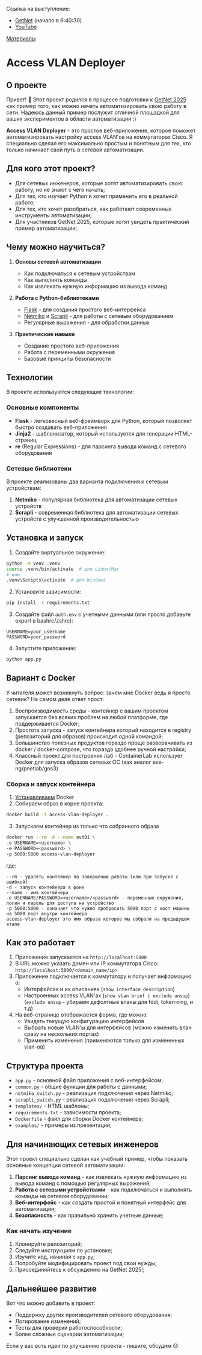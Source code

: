 Ссылка на выступление:
- [GetNet](https://live.getnet.pro/archive/9) (начало в 6:40:30)
- [YouTube](https://youtu.be/azvPDW5E7qE?si=CiwbSd1ZoYUt3FbA&t=24036)

[Материалы](./vlan-service-new.pdf)

# Access VLAN Deployer

## О проекте
Привет! 👋 Этот проект родился в процессе подготовки к [GetNet 2025](https://getnet.pro/) как пример того, как можно начать автоматизировать свою работу в сети. 
Надеюсь данный пример послужит отличной площадкой для ваших экспериментов в области автоматизации :) 

**Access VLAN Deployer** - это простое веб-приложение, которое поможет автоматизировать настройку access VLAN'ов на коммутаторах Cisco. 
Я специально сделал его максимально простым и понятным для тех, кто только начинает свой путь в сетевой автоматизации.

## Для кого этот проект?
- Для сетевых инженеров, которые хотят автоматизировать свою работу, но не знают с чего начать;
- Для тех, кто изучает Python и хочет применить его в реальной работе;
- Для тех, кто хочет разобраться, как работают современные инструменты автоматизации;
- Для участников GetNet 2025, которые хотят увидеть практический пример автоматизации;

## Чему можно научиться?
1. **Основы сетевой автоматизации**
   - Как подключаться к сетевым устройствам
   - Как выполнять команды
   - Как извлекать нужную информацию из вывода команд

2. **Работа с Python-библиотеками**
   - [Flask](https://flask.palletsprojects.com/en/stable/) - для создания простого веб-интерфейса
   - [Netmiko](https://github.com/ktbyers/netmiko) и [Scrapli](https://carlmontanari.github.io/scrapli/user_guide/quickstart/) - для работы с сетевым оборудованием
   - Регулярные выражения - для обработки данных

3. **Практические навыки**
   - Создание простого веб-приложения
   - Работа с переменными окружения
   - Базовые принципы безопасности

## Технологии
В проекте используются следующие технологии:

### Основные компоненты
- **Flask** - легковесный веб-фреймворк для Python, который позволяет быстро создавать веб-приложения
- **Jinja2** - шаблонизатор, который используется для генерации HTML-страниц
- **re** (Regular Expressions) - для парсинга вывода команд с сетевого оборудования

### Сетевые библиотеки
В проекте реализованы два варианта подключения к сетевым устройствам:
1. **Netmiko** - популярная библиотека для автоматизации сетевых устройств
2. **Scrapli** - современная библиотека для автоматизации сетевых устройств с улучшенной производительностью

## Установка и запуск

1. Создайте виртуальное окружение:
```bash
python -m venv .venv
source .venv/bin/activate  # для Linux/Mac
# или
.venv\Scripts\activate  # для Windows
```

2. Установите зависимости:
```bash
pip install -r requirements.txt
```

3. Создайте файл `auth.env` с учетными данными (или просто добавьте export в bashrc/zshrc):
```
USERNAME=your_username
PASSWORD=your_password
```

4. Запустите приложение:
```bash
python app.py
```

## Вариант с Docker

У читателя может возникнуть вопрос: зачем мне Docker ведь я просто сетевик? На самом деле ответ прост:
1) Воспроизводимость среды - контейнер с вашим проектом запускается без всяких проблем на любой платформе, где поддерживается Docker;
2) Простота запуска - запуск контейнера который находится в registry (репозиторий для образов) происходит одной командой;
3) Большинство полезных продуктов гораздо проще разворачивать из docker / docker-compose, что гораздо удобнее ручной настройки;
4) Классный проект для построения лаб - ContainerLab использует Docker для запуска образов сетевых ОС (как аналог eve-ng/pnetlab/gns3)

### Сборка и запуск контейнера

1. [Устанавливаем](https://docs.docker.com/engine/install/) Docker
2. Собираем образ в корне проекта:
```bash
docker build -t access-vlan-deployer .
```
3. Запускаем контейнер из только что собранного образа
```bash
docker run --rm -d --name avd01 \
-e USERNAME=<username> \
-e PASSWORD=<password> \
-p 5000:5000 access-vlan-deployer
```
где:
```
--rm - удалять контейнер по завершению работы (или при запуске с ошибкой)
-d - запуск контейнера в фоне
--name - имя контейнера
-e USERNAME/PASSWORD=<username>/<password> - переменные окружения, логин и пароль для доступа на устройство
-p 5000:5000 - означает что нужно пробросить 5000 порт с хост машины на 5000 порт внутри контейнера
access-vlan-deployer это имя образа которое мы собрали на предыдущем этапе
```

## Как это работает

1. Приложение запускается на `http://localhost:5000`
2. В URL можно указать домен или IP коммутатора Cisco: `http://localhost:5000/<domain_name/ip>`
3. Приложение подключается к коммутатору и получает информацию о:
   - Интерфейсах и их описаниях (`show interface description`)
   - Настроенных access VLAN'ах (`show vlan brief | exclude unsup`)
     (`exclude unsup` - убираем дефолтные вланы для fddi, token-ring, и т.д)
4. На веб-странице отображается форма, где можно:
   - Увидеть текущую конфигурацию интерфейсов
   - Выбрать новые VLAN'ы для интерфейсов (можно изменить влан сразу на нескольких портах)
   - Применить изменения (применяются только для измененных vlan-ов)

## Структура проекта

- `app.py` - основной файл приложения с веб-интерфейсом;
- `common.py` - общие функции для работы с данными;
- `netmiko_switch.py` - реализация подключения через Netmiko;
- `scrapli_switch.py` - реализация подключения через Scrapli;
- `templates/` - HTML шаблоны;
- `requirements.txt` - зависимости проекта;
- `Dockerfile` - файл для сборки Docker контейнера;
- `examples/` - примеры из презентации;

## Для начинающих сетевых инженеров

Этот проект специально сделан как учебный пример, чтобы показать основные концепции сетевой автоматизации:

1. **Парсинг вывода команд** - как извлекать нужную информацию из вывода команд с помощью регулярных выражений;
2. **Работа с сетевыми устройствами** - как подключаться и выполнять команды на сетевом оборудовании;
3. **Веб-интерфейс** - как создать простой и понятный интерфейс для автоматизации;
4. **Безопасность** - как правильно хранить учетные данные;

### Как начать изучение
1. Клонируйте репозиторий;
2. Следуйте инструкциям по установке;
3. Изучите код, начиная с `app.py`;
4. Попробуйте модифицировать проект под свои нужды;
5. Присоединяйтесь к обсуждению на GetNet 2025!;

## Дальнейшее развитие

Вот что можно добавить в проект:
- Поддержку других производителей сетевого оборудования;
- Логирование изменений;
- Тесты для проверки работоспособности;
- Более сложные сценарии автоматизации;

Если у вас есть идеи по улучшению проекта - пишите, обсудим 😊

